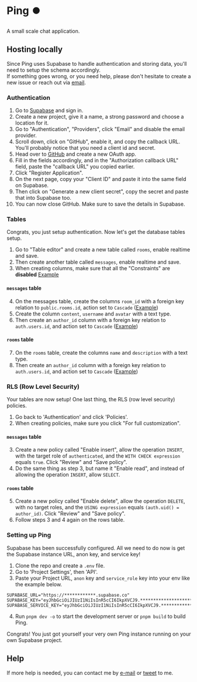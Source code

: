 # Ping ⏺️
A small scale chat application.

## Hosting locally
Since Ping uses Supabase to handle authentication and storing data, you'll need to setup the schema accordingly.  
If something goes wrong, or you need help, please don't hesitate to create a new issue or reach out via [email](mailto:hi@tygr.dev).

### Authentication
1. Go to [Supabase](https://supabase.com/dashboard/sign-in) and sign in.
2. Create a new project, give it a name, a strong password and choose a location for it.
3. Go to "Authentication", "Providers", click "Email" and disable the email provider.
4. Scroll down, click on "GitHub", enable it, and copy the callback URL. You'll probably notice that you need a client id and secret.
5. Head over to [GitHub](https://github.com/settings/developers) and create a new OAuth app.
6. Fill in the fields accordingly, and in the "Authorization callback URL" field, paste the "callback URL" you copied earlier.
7. Click "Register Application".
8. On the next page, copy your "Client ID" and paste it into the same field on Supabase.
9. Then click on "Generate a new client secret", copy the secret and paste that into Supabase too.
10. You can now close GitHub. Make sure to save the details in Supabase.

### Tables
Congrats, you just setup authentication. Now let's get the database tables setup.
1. Go to "Table editor" and create a new table called `rooms`, enable realtime and save.
2. Then create another table called `messages`, enable realtime and save.
3. When creating columns, make sure that all the "Constraints" are **disabled** [Example](https://github.com/tygerxqt/ping/assets/59417077/331f8ebb-4fe2-436c-bba7-5060c9ddf82c)
#### `messages` table
4. On the messages table, create the columns `room_id` with a foreign key relation to `public.rooms.id`, action set to `Cascade` ([Example](https://github.com/tygerxqt/ping/assets/59417077/621640b6-abb5-4649-af20-bdd6851d485a))
5. Create the column `content`, `username` and `avatar` with a text type.
6. Then create an `author_id` column with a foreign key relation to `auth.users.id`, and action set to `Cascade` ([Example](https://github.com/tygerxqt/ping/assets/59417077/a5c14719-3d75-4f18-8bcc-1767d62629da))
#### `rooms` table
7. On the `rooms` table, create the columns `name` and `description` with a text type.
8. Then create an `author_id` column with a foreign key relation to `auth.users.id`, and action set to `Cascade` ([Example](https://github.com/tygerxqt/ping/assets/59417077/a5c14719-3d75-4f18-8bcc-1767d62629da))

### RLS (Row Level Security)
Your tables are now setup! One last thing, the RLS (row level security) policies.
1. Go back to 'Authentication' and click 'Policies'.
2. When creating policies, make sure you click "For full customization".
#### `messages` table
3. Create a new policy called "Enable insert", allow the operation `INSERT`, with the target role of `authenticated`, and the `WITH CHECK expression` equals `true`. Click "Review" and "Save policy".
4. Do the same thing as step 3, but name it "Enable read", and instead of allowing the operation `INSERT`, allow `SELECT`.
#### `rooms` table
5. Create a new policy called "Enable delete", allow the operation `DELETE`, with no target roles, and the `USING expression` equals `(auth.uid() = author_id)`. Click "Review" and "Save policy".
6. Follow steps 3 and 4 again on the rows table.

### Setting up Ping
Supabase has been successfully configured. All we need to do now is get the Supabase instance URL, anon key, and service key!
1. Clone the repo and create a `.env` file.
2. Go to 'Project Settings', then 'API'.
3. Paste your Project URL, `anon` key and `service_role` key into your env like the example below.
```
SUPABASE_URL="https://************.supabase.co"
SUPABASE_KEY="eyJhbGciOiJIUzI1NiIsInR5cCI6IkpXVCJ9.***********************"
SUPABASE_SERVICE_KEY="eyJhbGciOiJIUzI1NiIsInR5cCI6IkpXVCJ9.***********************"
```
4. Run `pnpm dev -o` to start the development server or `pnpm build` to build Ping.

Congrats! You just got yourself your very own Ping instance running on your own Supabase project.

## Help
If more help is needed, you can contact me by [e-mail](mailto:hi@tygr.dev) or [tweet](https://twitter.com/intent/tweet?text=%40tygerxqt) to me.
